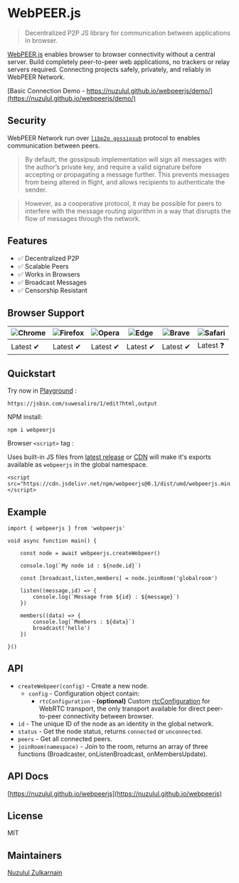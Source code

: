# WebPEER.js
> Decentralized P2P JS library for communication between applications in browser.

[WebPEER.js](https://github.com/nuzulul/webpeerjs) enables browser to browser connectivity without a central server. Build completely peer-to-peer web applications, no trackers or relay servers required. Connecting projects safely, privately, and reliably in WebPEER Network.

[Basic Connection Demo - https://nuzulul.github.io/webpeerjs/demo/](https://nuzulul.github.io/webpeerjs/demo/)

## Security

WebPEER Network run over [`libp2p gossipsub`](https://docs.libp2p.io/concepts/security/security-considerations/#publish--subscribe) protocol to enables communication between peers. 
> By default, the gossipsub implementation will sign all messages with the author’s private key, and require a valid signature before accepting or propagating a message further. This prevents messages from being altered in flight, and allows recipients to authenticate the sender.

> However, as a cooperative protocol, it may be possible for peers to interfere with the message routing algorithm in a way that disrupts the flow of messages through the network.

## Features

* ✅ Decentralized P2P
* ✅ Scalable Peers
* ✅ Works in Browsers
* ✅ Broadcast Messages
* ✅ Censorship Resistant

## Browser Support
![Chrome](https://raw.github.com/alrra/browser-logos/master/src/chrome/chrome_48x48.png) | ![Firefox](https://raw.github.com/alrra/browser-logos/master/src/firefox/firefox_48x48.png) | ![Opera](https://raw.github.com/alrra/browser-logos/master/src/opera/opera_48x48.png) | ![Edge](https://raw.github.com/alrra/browser-logos/master/src/edge/edge_48x48.png) | ![Brave](https://raw.github.com/alrra/browser-logos/master/src/brave/brave_48x48.png) | ![Safari](https://raw.github.com/alrra/browser-logos/master/src/safari/safari_48x48.png) |
--- | --- | --- | --- | --- | --- |
Latest ✔ | Latest ✔ | Latest ✔ | Latest ✔ | Latest ✔ | Latest ❓ |

## Quickstart

Try now in [Playground](https://jsbin.com/suwesaliro/1/edit?html,output) :
```
https://jsbin.com/suwesaliro/1/edit?html,output
```

NPM install:

```
npm i webpeerjs
```

Browser `<script>` tag :

Uses built-in JS files from [latest release](https://github.com/nuzulul/webpeerjs/releases/latest) or [CDN](https://www.jsdelivr.com/package/npm/webpeerjs) will make it's exports available as `webpeerjs` in the global namespace.

```
<script src="https://cdn.jsdelivr.net/npm/webpeerjs@0.1/dist/umd/webpeerjs.min.js"></script>
```

## Example

```
import { webpeerjs } from 'webpeerjs'

void async function main() {

	const node = await webpeerjs.createWebpeer()
	
	console.log(`My node id : ${node.id}`)
	
	const [broadcast,listen,members] = node.joinRoom('globalroom')
	
	listen((message,id) => {
		console.log(`Message from ${id} : ${message}`)
	})
	
	members((data) => {
		console.log(`Members : ${data}`)
		broadcast('hello')
	})
	
}()
```

## API

- `createWebpeer(config)` - Create a new node.
	- `config` - Configuration object contain:
		- `rtcConfiguration` - **(optional)** Custom [rtcConfiguration](https://developer.mozilla.org/en-US/docs/Web/API/RTCPeerConnection/RTCPeerConnection) for WebRTC transport, the only transport available for direct peer-to-peer connectivity between browser.
- `id` - The unique ID of the node as an identity in the global network.
- `status` - Get the node status, returns `connected` or `unconnected`.
- `peers` - Get all connected peers.
- `joinRoom(namespace)` - Join to the room, returns an array of three functions (Broadcaster, onListenBroadcast, onMembersUpdate).

## API Docs

[https://nuzulul.github.io/webpeerjs](https://nuzulul.github.io/webpeerjs)

## License

MIT

## Maintainers

[Nuzulul Zulkarnain](https://github.com/nuzulul)

